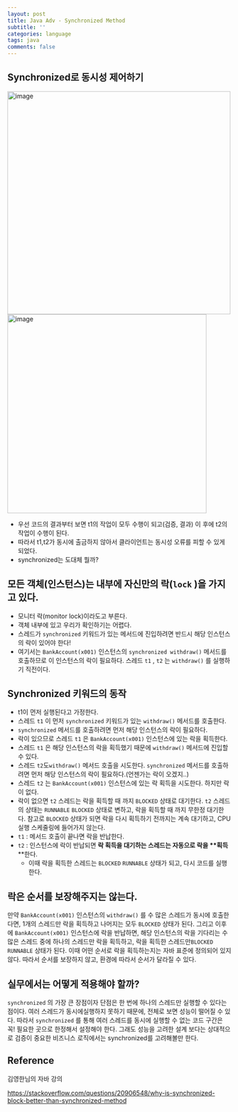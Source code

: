 ```yaml
---
layout: post
title: Java Adv - Synchronized Method
subtitle: ''
categories: language
tags: java
comments: false
---
```


## Synchronized로 동시성 제어하기

<img width="502" alt="image" src="https://github.com/user-attachments/assets/9920b377-48b6-4d10-a2c6-c1d6d49cc752">
<img width="448" alt="image" src="https://github.com/user-attachments/assets/da0e146d-ad3a-40d8-9b63-855af1171660">

- 우선 코드의 결과부터 보면 t1의 작업이 모두 수행이 되고(검증, 결과) 이 후에 t2의 작업이 수행이 된다.
- 따라서 t1,t2가 동시에 출금하지 않아서 클라이언트는 동시성 오류를 피할 수 있게 되었다.
- synchronized는 도대체 뭘까?

## **모든** **객체**(**인스턴스**)**는** **내부에** **자신만의** **락**(`lock` )**을** **가지고** **있다**.

- 모니터 락(monitor lock)이라도고 부른다.
- 객체 내부에 있고 우리가 확인하기는 어렵다.
- 스레드가 `synchronized` 키워드가 있는 메서드에 진입하려면 반드시 해당 인스턴스의 락이 있어야 한다!
- 여기서는 `BankAccount(x001)` 인스턴스의 `synchronized withdraw()` 메서드를 호출하므로 이 인스턴스의 락이 필요하다. 스레드 `t1` , `t2` 는 `withdraw()` 를 실행하기 직전이다.

## Synchronized 키워드의 동작

- t1이 먼저 실행된다고 가정한다.
- 스레드 `t1` 이 먼저 `synchronized` 키워드가 있는 `withdraw()` 메서드를 호출한다.
- `synchronized` 메서드를 호출하려면 먼저 해당 인스턴스의 락이 필요하다.
- 락이 있으므로 스레드 `t1` 은 `BankAccount(x001)` 인스턴스에 있는 락을 획득한다.
- 스레드 `t1` 은 해당 인스턴스의 락을 획득했기 때문에 `withdraw()` 메서드에 진입할 수 있다.
- 스레드 `t2`도`withdraw()` 메서드 호출을 시도한다. `synchronized` 메서드를 호출하려면 먼저 해당 인스턴스의 락이 필요하다.(언젠가는 락이 오겠지..)
- 스레드 `t2` 는 `BankAccount(x001)` 인스턴스에 있는 락 획득을 시도한다. 하지만 락이 없다.
- 락이 없으면 `t2` 스레드는 락을 획득할 때 까지 `BLOCKED` 상태로 대기한다. `t2` 스레드의 상태는 `RUNNABLE` `BLOCKED` 상태로 변하고, 락을 획득할 때 까지 무한정 대기한다. 참고로 `BLOCKED` 상태가 되면 락을 다시 획득하기 전까지는 계속 대기하고, CPU 실행 스케줄링에 들어가지 않는다.
- `t1` : 메서드 호출이 끝나면 락을 반납한다.
- `t2` : 인스턴스에 락이 반납되면 ****락** **획득을** **대기하는** **스레드는** **자동으로** **락을** **획득****한다.
  - 이때 락을 획득한 스레드는 `BLOCKED` `RUNNABLE` 상태가 되고, 다시 코드를 실행한다.

## 락은 순서를 보장해주지는 않는다.

만약 `BankAccount(x001)` 인스턴스의 `withdraw()` 를 수 많은 스레드가 동시에 호출한다면, 1개의 스레드만 락을 획득하고 나머지는 모두 `BLOCKED` 상태가 된다. 
그리고 이후에 `BankAccount(x001)` 인스턴스에 락을 반납하면, 해당 인스턴스의 락을 기다리는 수 많은 스레드 중에 하나의 스레드만 락을 획득하고, 락을 획득한 스레드만`BLOCKED` `RUNNABLE` 상태가 된다. 이때 어떤 순서로 락을 획득하는지는 자바 표준에 정의되어 있지 않다. 따라서 순서를 보장하지 않고, 환경에 따라서 순서가 달라질 수 있다.

## 실무에서는 어떻게 적용해야 할까?

`synchronized` 의 가장 큰 장점이자 단점은 한 번에 하나의 스레드만 실행할 수 있다는 점이다. 
여러 스레드가 동시에실행하지 못하기 때문에, 전체로 보면 성능이 떨어질 수 있다. 따라서 `synchronized` 를 통해 여러 스레드를 동시에 실행할 수 없는 코드 구간은 꼭! 필요한 곳으로 한정해서 설정해야 한다.
그래도 성능을 고려한 설계 보다는 상대적으로 검증이 중요한 비즈니스 로직에서는 synchronized를 고려해볼만 한다.

## Reference

김영한님의 자바 강의

<https://stackoverflow.com/questions/20906548/why-is-synchronized-block-better-than-synchronized-method>

